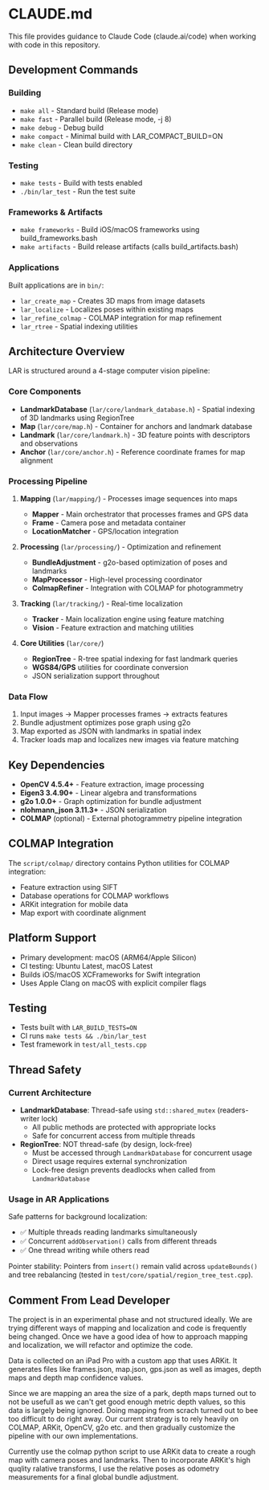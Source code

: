 # CLAUDE.md

This file provides guidance to Claude Code (claude.ai/code) when working with code in this repository.

## Development Commands

### Building
- `make all` - Standard build (Release mode)
- `make fast` - Parallel build (Release mode, -j 8) 
- `make debug` - Debug build
- `make compact` - Minimal build with LAR_COMPACT_BUILD=ON
- `make clean` - Clean build directory

### Testing
- `make tests` - Build with tests enabled
- `./bin/lar_test` - Run the test suite

### Frameworks & Artifacts
- `make frameworks` - Build iOS/macOS frameworks using build_frameworks.bash
- `make artifacts` - Build release artifacts (calls build_artifacts.bash)

### Applications
Built applications are in `bin/`:
- `lar_create_map` - Creates 3D maps from image datasets
- `lar_localize` - Localizes poses within existing maps
- `lar_refine_colmap` - COLMAP integration for map refinement
- `lar_rtree` - Spatial indexing utilities

## Architecture Overview

LAR is structured around a 4-stage computer vision pipeline:

### Core Components
- **LandmarkDatabase** (`lar/core/landmark_database.h`) - Spatial indexing of 3D landmarks using RegionTree
- **Map** (`lar/core/map.h`) - Container for anchors and landmark database
- **Landmark** (`lar/core/landmark.h`) - 3D feature points with descriptors and observations
- **Anchor** (`lar/core/anchor.h`) - Reference coordinate frames for map alignment

### Processing Pipeline
1. **Mapping** (`lar/mapping/`) - Processes image sequences into maps
   - **Mapper** - Main orchestrator that processes frames and GPS data
   - **Frame** - Camera pose and metadata container
   - **LocationMatcher** - GPS/location integration
   
2. **Processing** (`lar/processing/`) - Optimization and refinement
   - **BundleAdjustment** - g2o-based optimization of poses and landmarks
   - **MapProcessor** - High-level processing coordinator  
   - **ColmapRefiner** - Integration with COLMAP for photogrammetry
   
3. **Tracking** (`lar/tracking/`) - Real-time localization
   - **Tracker** - Main localization engine using feature matching
   - **Vision** - Feature extraction and matching utilities

4. **Core Utilities** (`lar/core/`)
   - **RegionTree** - R-tree spatial indexing for fast landmark queries
   - **WGS84/GPS** utilities for coordinate conversion
   - JSON serialization support throughout

### Data Flow
1. Input images → Mapper processes frames → extracts features
2. Bundle adjustment optimizes pose graph using g2o
3. Map exported as JSON with landmarks in spatial index
4. Tracker loads map and localizes new images via feature matching

## Key Dependencies
- **OpenCV 4.5.4+** - Feature extraction, image processing
- **Eigen3 3.4.90+** - Linear algebra and transformations  
- **g2o 1.0.0+** - Graph optimization for bundle adjustment
- **nlohmann_json 3.11.3+** - JSON serialization
- **COLMAP** (optional) - External photogrammetry pipeline integration

## COLMAP Integration
The `script/colmap/` directory contains Python utilities for COLMAP integration:
- Feature extraction using SIFT
- Database operations for COLMAP workflows  
- ARKit integration for mobile data
- Map export with coordinate alignment

## Platform Support
- Primary development: macOS (ARM64/Apple Silicon)
- CI testing: Ubuntu Latest, macOS Latest
- Builds iOS/macOS XCFrameworks for Swift integration
- Uses Apple Clang on macOS with explicit compiler flags

## Testing
- Tests built with `LAR_BUILD_TESTS=ON`
- CI runs `make tests && ./bin/lar_test`
- Test framework in `test/all_tests.cpp`

## Thread Safety

### Current Architecture
- **LandmarkDatabase**: Thread-safe using `std::shared_mutex` (readers-writer lock)
  - All public methods are protected with appropriate locks
  - Safe for concurrent access from multiple threads
- **RegionTree**: NOT thread-safe (by design, lock-free)
  - Must be accessed through `LandmarkDatabase` for concurrent usage
  - Direct usage requires external synchronization
  - Lock-free design prevents deadlocks when called from `LandmarkDatabase`

### Usage in AR Applications
Safe patterns for background localization:
- ✅ Multiple threads reading landmarks simultaneously
- ✅ Concurrent `addObservation()` calls from different threads
- ✅ One thread writing while others read

Pointer stability: Pointers from `insert()` remain valid across `updateBounds()` and tree rebalancing (tested in `test/core/spatial/region_tree_test.cpp`).

## Comment From Lead Developer
The project is in an experimental phase and not structured ideally. We are trying different ways of mapping and localization and code is frequently being changed. Once we have a good idea of how to approach mapping and localization, we will refactor and optimize the code. 

Data is collected on an iPad Pro with a custom app that uses ARKit. It generates files like frames.json, map.json, gps.json as well as images, depth maps and depth map confidence values.

Since we are mapping an area the size of a park, depth maps turned out to not be usefull as we can't get good enough metric depth values, so this data is largely being ignored. Doing mapping from scrach turned out to bee too difficult to do right away. Our current strategy is to rely heavily on COLMAP, ARKit, OpenCV, g2o etc. and then gradually customize the pipeline with our own implementations.

Currently use the colmap python script to use ARKit data to create a rough map with camera poses and landmarks. Then to incorporate ARKit's high quqlity ralative transforms, I use the relative poses as odometry measurements for a final global bundle adjustment.